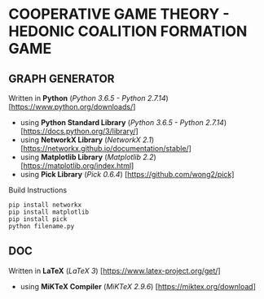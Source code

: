 # COOPERATIVE GAME THEORY - HEDONIC COALITION FORMATION GAME

## GRAPH GENERATOR

Written in **Python** (*Python 3.6.5 - Python 2.7.14*) [https://www.python.org/downloads/]

* using **Python Standard Library** (*Python 3.6.5 - Python 2.7.14*) [https://docs.python.org/3/library/]
* using **NetworkX Library** (*NetworkX 2.1*) [https://networkx.github.io/documentation/stable/]
* using **Matplotlib Library** (*Matplotlib 2.2*) [https://matplotlib.org/index.html]
* using **Pick Library** (*Pick 0.6.4*) [https://github.com/wong2/pick]

Build Instructions
```
pip install networkx
pip install matplotlib
pip install pick
python filename.py
```

## DOC

Written in **LaTeX** (*LaTeX 3*) [https://www.latex-project.org/get/]

* using **MiKTeX Compiler** (*MiKTeX 2.9.6*) [https://miktex.org/download]
